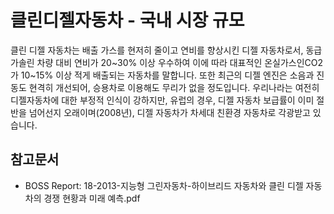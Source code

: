# 클린디젤자동차 - 국내 시장 규모

클린 디젤 자동차는 배출 가스를 현저히 줄이고 연비를 향상시킨 디젤 자동차로서, 동급 가솔린 차량 대비 연비가 20~30% 이상 우수하여 이에 따라 대표적인 온실가스인CO2가 10~15% 이상 적게 배출되는 자동차를 말합니다. 또한 최근의 디젤 엔진은 소음과 진동도 현격히 개선되어, 승용차로 이용해도 무리가 없을 정도입니다. 우리나라는 여전히 디젤자동차에 대한 부정적 인식이 강하지만, 유럽의 경우, 디젤 자동차 보급률이 이미 절반을 넘어선지 오래이며(2008년), 디젤 자동차가 차세대 친환경 자동차로 각광받고 있습니다.


## 참고문서
- BOSS Report: 18-2013-지능형 그린자동차-하이브리드 자동차와 클린 디젤 자동차의 경쟁 현황과 미래 예측.pdf
